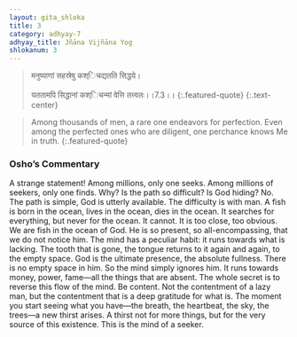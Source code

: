 ```yaml
---
layout: gita_shloka
title: 3
category: adhyay-7
adhyay_title: Jñāna Vijñāna Yog
shlokanum: 3
---
```


> मनुष्याणां सहस्रेषु कश्िचद्यतति सिद्धये।<br><br>यततामपि सिद्धानां कश्िचन्मां वेत्ति तत्त्वतः।।7.3।।
{:.featured-quote}
{:.text-center}

> Among thousands of men, a rare one endeavors for perfection. Even among the perfected ones who are diligent, one perchance knows Me in truth.
{:.featured-quote}

### Osho’s Commentary
A strange statement! Among millions, only one seeks. Among millions of seekers, only one finds. Why? Is the path so difficult? Is God hiding? No. The path is simple, God is utterly available. The difficulty is with man.
A fish is born in the ocean, lives in the ocean, dies in the ocean. It searches for everything, but never for the ocean. It cannot. It is too close, too obvious. We are fish in the ocean of God. He is so present, so all-encompassing, that we do not notice him.
The mind has a peculiar habit: it runs towards what is lacking. The tooth that is gone, the tongue returns to it again and again, to the empty space. God is the ultimate presence, the absolute fullness. There is no empty space in him. So the mind simply ignores him. It runs towards money, power, fame—all the things that are absent.
The whole secret is to reverse this flow of the mind. Be content. Not the contentment of a lazy man, but the contentment that is a deep gratitude for what is. The moment you start seeing what you have—the breath, the heartbeat, the sky, the trees—a new thirst arises. A thirst not for more things, but for the very source of this existence. This is the mind of a seeker.
